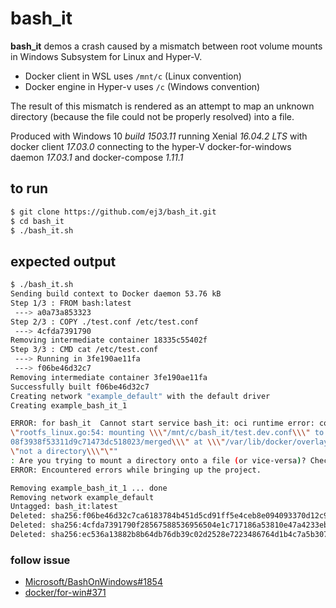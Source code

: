 # bash_it

**bash_it** demos a crash caused by a mismatch between root volume mounts in Windows Subsystem for Linux and Hyper-V.  
- Docker client in WSL uses `/mnt/c` (Linux convention)
- Docker engine in Hyper-v uses `/c` (Windows convention)

The result of this mismatch is rendered as an attempt to map an unknown directory (because the file could not be properly resolved) into a file.

Produced with Windows 10 _build 1503.11_ running Xenial _16.04.2 LTS_ with docker client _17.03.0_ connecting to the hyper-V docker-for-windows daemon _17.03.1_ and docker-compose _1.11.1_

## to run
```BASH
$ git clone https://github.com/ej3/bash_it.git 
$ cd bash_it
$ ./bash_it.sh
```

## expected output
```BASH
$ ./bash_it.sh
Sending build context to Docker daemon 53.76 kB
Step 1/3 : FROM bash:latest
 ---> a0a73a853323
Step 2/3 : COPY ./test.conf /etc/test.conf
 ---> 4cfda7391790
Removing intermediate container 18335c55402f
Step 3/3 : CMD cat /etc/test.conf
 ---> Running in 3fe190ae11fa
 ---> f06be46d32c7
Removing intermediate container 3fe190ae11fa
Successfully built f06be46d32c7
Creating network "example_default" with the default driver
Creating example_bash_it_1

ERROR: for bash_it  Cannot start service bash_it: oci runtime error: container_linux.go:247: starting container process caused "process_linux.go:359: container init caused
\"rootfs_linux.go:54: mounting \\\"/mnt/c/bash_it/test.dev.conf\\\" to rootfs \\\"/var/lib/docker/overlay2/6c9625b0f1c120ba262f1e2dee8596b54d8
08f3938f53311d9c71473dc518023/merged\\\" at \\\"/var/lib/docker/overlay2/6c9625b0f1c120ba262f1e2dee8596b54d808f3938f53311d9c71473dc518023/merged/etc/test.conf\\\" caused \\
\"not a directory\\\"\""
: Are you trying to mount a directory onto a file (or vice-versa)? Check if the specified host path exists and is the expected type
ERROR: Encountered errors while bringing up the project.

Removing example_bash_it_1 ... done
Removing network example_default
Untagged: bash_it:latest
Deleted: sha256:f06be46d32c7ca6183784b451d5cd91ff5e4ceb8e094093370d12c97a07f627a
Deleted: sha256:4cfda7391790f28567588536956504e1c717186a53810e47a4233eb1a039d85f
Deleted: sha256:ec536a13882b8b64db76db39c02d2528e7223486764d1b4c7a5b307dbe4644c7
```
### follow issue
- [Microsoft/BashOnWindows#1854](https://github.com/Microsoft/BashOnWindows/issues/1854)
- [docker/for-win#371](https://github.com/docker/for-win/issues/371)

